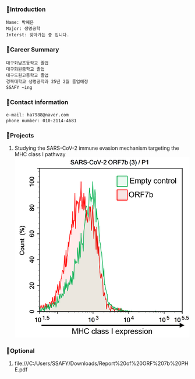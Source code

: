 ### 🐾Introduction

```
Name: 박혜은
Major: 생명공학
Interst: 찾아가는 중 입니다.
```

### 🐾Career Summary

```
대구화남초등학교 졸업
대구화원중학교 졸업
대구도원고등학교 졸업
경북대학교 생명공학과 25년 2월 졸업예정
SSAFY ~ing
```

### 🐾Contact information

```
e-mail: ha7988@naver.com
phone number: 010-2114-4681
```

### 🐾Projects

1. Studying the SARS-CoV-2 immune evasion mechanism targeting the MHC class I pathway
   ![covid19.png](imgs/covid19.png)

### 🐾Optional

1. file:///C:/Users/SSAFY/Downloads/Report%20of%20ORF%207b%20PHE.pdf
